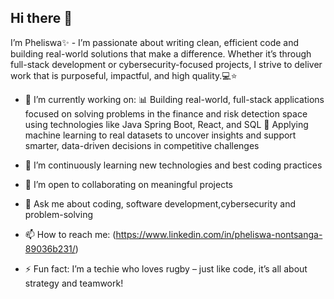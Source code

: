 ## Hi there 👋

I’m Pheliswa✨ - I’m passionate about writing clean, efficient code and building real-world solutions that make a difference. Whether it’s through full-stack development or cybersecurity-focused projects, I strive to deliver work that is purposeful, impactful, and high quality.💻⭐  

- 🔭 I’m currently working on:
      📊 Building real-world, full-stack applications focused on solving problems in the finance and risk detection space using technologies like Java Spring Boot, React, and SQL
      🤖 Applying machine learning to real datasets to uncover insights and support smarter, data-driven decisions in competitive challenges

- 🌱 I’m continuously learning new technologies and best coding practices  
- 👯 I’m open to collaborating on meaningful projects  
- 💬 Ask me about coding, software development,cybersecurity and problem-solving  
- 📫 How to reach me: (https://www.linkedin.com/in/pheliswa-nontsanga-89036b231/) 
- ⚡ Fun fact: I’m a techie who loves rugby – just like code, it’s all about strategy and teamwork!

